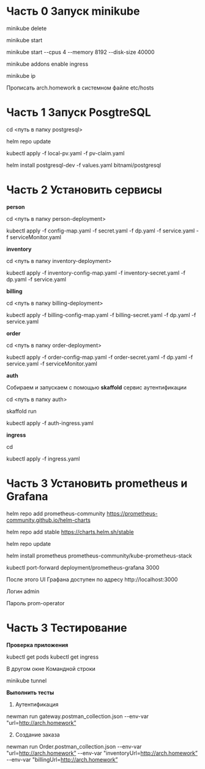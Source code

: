 # Часть 0 Запуск minikube

minikube delete

minikube start

minikube start --cpus 4 --memory 8192 --disk-size 40000

minikube addons enable ingress

minikube ip

Прописать <ip> arch.homework в системном файле etc/hosts

# Часть 1 Запуск PosgtreSQL

cd <путь в папку postgresql>

helm repo update

kubectl apply -f local-pv.yaml -f pv-claim.yaml

helm install postgresql-dev -f values.yaml bitnami/postgresql

# Часть 2 Установить сервисы

**person**

cd <путь в папку person-deployment>

kubectl apply -f config-map.yaml -f secret.yaml -f dp.yaml -f service.yaml -f serviceMonitor.yaml

**inventory**

cd <путь в папку inventory-deployment>

kubectl apply -f inventory-config-map.yaml -f inventory-secret.yaml -f dp.yaml -f service.yaml

**billing**

cd <путь в папку billing-deployment>

kubectl apply -f billing-config-map.yaml -f billing-secret.yaml -f dp.yaml -f service.yaml

**order**

cd <путь в папку order-deployment>

kubectl apply -f order-config-map.yaml -f order-secret.yaml -f dp.yaml -f service.yaml -f serviceMonitor.yaml

**auth** 

Собираем и запускаем с помощью **skaffold** сервис аутентификации

cd <путь в папку auth>

skaffold run

kubectl apply -f auth-ingress.yaml

**ingress**

cd <minikube-deployment>

kubectl apply -f ingress.yaml

# Часть 3 У**становить prometheus и Grafana**

helm repo add prometheus-community https://prometheus-community.github.io/helm-charts

helm repo add stable https://charts.helm.sh/stable 

helm repo update

helm install prometheus prometheus-community/kube-prometheus-stack

kubectl port-forward deployment/prometheus-grafana 3000

После этого UI Графана доступен по адресу http://localhost:3000

Логин admin 

Пароль prom-operator

# Часть 3 Тестирование

**Проверка приложения**

kubectl get pods
kubectl get ingress

В другом окне Командной строки

minikube tunnel

**Выполнить тесты** 

1) Аутентификация

newman run gateway.postman_collection.json --env-var "url=http://arch.homework”

2) Создание заказа

newman run Order.postman_collection.json --env-var "url=http://arch.homework” --env-var "inventoryUrl=http://arch.homework” --env-var "billingUrl=http://arch.homework”
